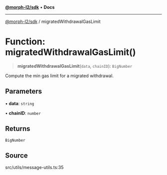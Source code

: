 [**@morph-l2/sdk**](../README.md) • **Docs**

***

[@morph-l2/sdk](../globals.md) / migratedWithdrawalGasLimit

# Function: migratedWithdrawalGasLimit()

> **migratedWithdrawalGasLimit**(`data`, `chainID`): `BigNumber`

Compute the min gas limit for a migrated withdrawal.

## Parameters

• **data**: `string`

• **chainID**: `number`

## Returns

`BigNumber`

## Source

src/utils/message-utils.ts:35
